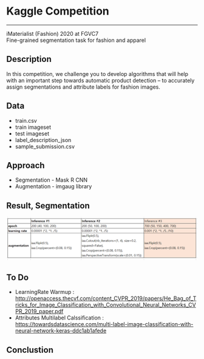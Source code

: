 # Kaggle Competition
***  

iMaterialist (Fashion) 2020 at FGVC7  
Fine-grained segmentation task for fashion and apparel

## Description
In this competition, we challenge you to develop algorithms that will help with an important step towards automatic product detection – to accurately assign segmentations and attribute labels for fashion images.

## Data
* train.csv
* train imageset
* test imageset
* label_description_json
* sample_submission.csv


## Approach
* Segmentation - Mask R CNN  
* Augmentation - imgaug library

## Result, Segmentation

<img src=/images/result.PNG />


## To Do
* LearningRate Warmup : http://openaccess.thecvf.com/content_CVPR_2019/papers/He_Bag_of_Tricks_for_Image_Classification_with_Convolutional_Neural_Networks_CVPR_2019_paper.pdf
* Attributes Multilabel Calssification : https://towardsdatascience.com/multi-label-image-classification-with-neural-network-keras-ddc1ab1afede

## Conclustion
